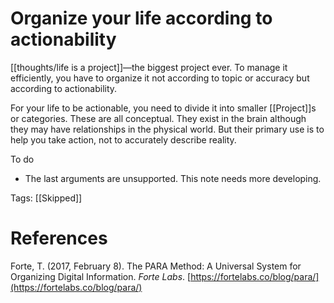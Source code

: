 # Organize your life according to actionability

[[thoughts/life is a project]]—the biggest project ever. To manage it efficiently, you have to organize it not according to topic or accuracy but according to actionability.

For your life to be actionable, you need to divide it into smaller [[Project]]s or categories. These are all conceptual. They exist in the brain although they may have relationships in the physical world. But their primary use is to help you take action, not to accurately describe reality.

To do

- The last arguments are unsupported. This note needs more developing.

Tags: [[Skipped]]

# References

Forte, T. (2017, February 8). The PARA Method: A Universal System for Organizing Digital Information. *Forte Labs*. [https://fortelabs.co/blog/para/](https://fortelabs.co/blog/para/)

